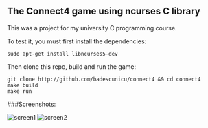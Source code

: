 ## The Connect4 game using ncurses C library
This was a project for my university C programming course.

To test it, you must first install the dependencies:
```
sudo apt-get install libncurses5-dev
```

Then clone this repo, build and run the game:
```
git clone http://github.com/badescunicu/connect4 && cd connect4
make build
make run
```

###Screenshots:

![screen1](http://img822.imageshack.us/img822/2540/rszscreen1.png)
![screen2](http://img854.imageshack.us/img854/2241/rszscreen3.png)
